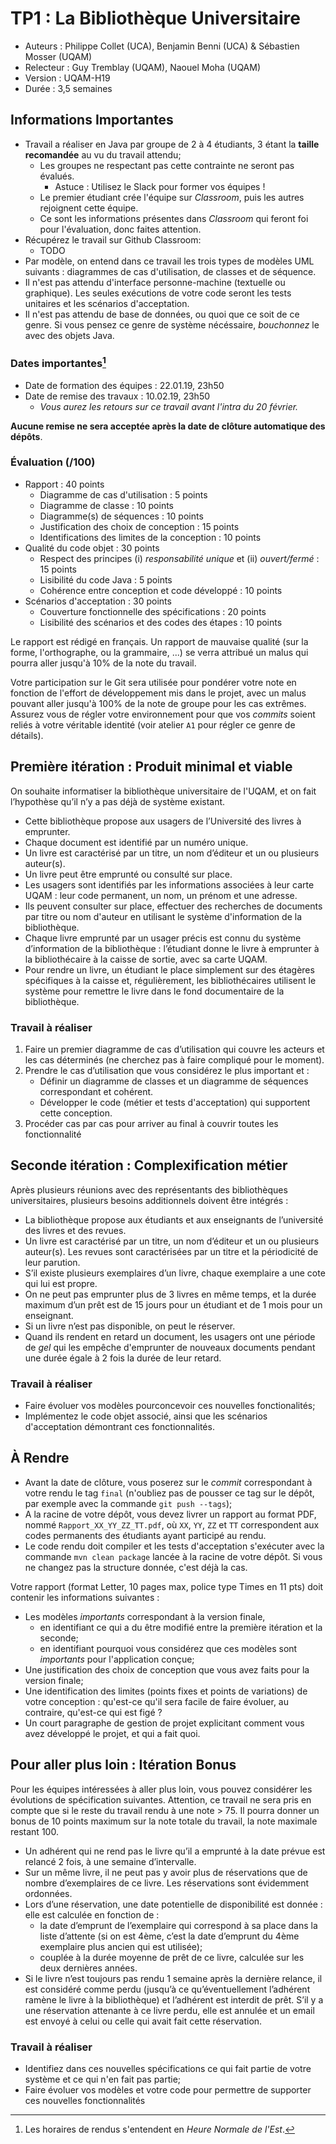 # TP1 : La Bibliothèque Universitaire

  * Auteurs : Philippe Collet (UCA), Benjamin Benni (UCA) & Sébastien Mosser (UQAM)
  * Relecteur : Guy Tremblay (UQAM), Naouel Moha (UQAM)
  * Version : UQAM-H19
  * Durée : 3,5 semaines
 
 
## Informations Importantes

  * Travail a réaliser en Java par groupe de 2 à 4 étudiants, 3 étant la __taille recomandée__ au vu du travail attendu;
    * Les groupes ne respectant pas cette contrainte ne seront pas évalués.
      * Astuce : Utilisez le Slack pour former vos équipes !
    * Le premier étudiant crée l'équipe sur _Classroom_, puis les autres rejoignent cette équipe. 
    * Ce sont les informations présentes dans _Classroom_ qui feront foi pour l'évaluation, donc faites attention.
  * Récupérez le travail sur Github Classroom:
    * TODO []() 
  * Par modèle, on entend dans ce travail les trois types de modèles UML suivants : diagrammes de cas d'utilisation, de classes et de séquence. 
  * Il n'est pas attendu d'interface personne-machine (textuelle ou graphique). Les seules exécutions de votre code seront les tests unitaires et les scénarios d'acceptation.
  * Il n'est pas attendu de base de données, ou quoi que ce soit de ce genre. Si vous pensez ce genre de système nécéssaire, _bouchonnez_ le avec des objets Java.

### Dates importantes[^dates]

  * Date de formation des équipes : 22.01.19, 23h50
  * Date de remise des travaux : 10.02.19, 23h50
    * _Vous aurez les retours sur ce travail avant l'intra du 20 février._ 

**Aucune remise ne sera acceptée après la date de clôture automatique des dépôts**. 


### Évaluation (/100)
 
  * Rapport : 40 points 
    * Diagramme de cas d'utilisation : 		5 points
    * Diagramme de classe : 					10 points
    * Diagramme(s) de séquences : 				10 points
    * Justification des choix de conception : 	15 points
    * Identifications des limites de la conception : 10 points
  * Qualité du code objet : 30 points
    * Respect des principes (i) _responsabilité unique_ et (ii) _ouvert/fermé_ : 15 points
    * Lisibilité du code Java : 5 points
    * Cohérence entre conception et code développé : 10 points
  * Scénarios d'acceptation : 30 points
    * Couverture fonctionnelle des spécifications : 20 points
    * Lisibilité des scénarios et des codes des étapes : 10 points 

Le rapport est rédigé en français. Un rapport de mauvaise qualité (sur la forme, l'orthographe, ou la grammaire, ...) se verra attribué un malus qui pourra aller jusqu'à 10% de la note du travail.

Votre participation sur le Git sera utilisée pour pondérer votre note en fonction de l'effort de développement mis dans le projet, avec un malus pouvant aller jusqu'à 100% de la note de groupe pour les cas extrêmes. Assurez vous de régler votre environnement pour que vos _commits_ soient reliés à votre véritable identité (voir atelier `A1` pour régler ce genre de détails).
 

## Première itération : Produit minimal et viable

On souhaite informatiser la bibliothèque universitaire de l'UQAM, et on fait l’hypothèse qu’il n’y a pas déjà de système existant. 

  * Cette bibliothèque propose aux usagers de l’Université des livres à emprunter. 
  * Chaque document est identifié par un numéro unique. 
  * Un livre est caractérisé par un titre, un nom d’éditeur et un ou plusieurs auteur(s). 
  * Un livre peut être emprunté ou consulté sur place.
  * Les usagers sont identifiés par les informations associées à leur carte UQAM : leur code permanent, un nom, un prénom et une adresse. 
  * Ils peuvent consulter sur place, effectuer des recherches de documents par titre ou nom d'auteur en utilisant le système d'information de la bibliothèque.
  * Chaque livre emprunté par un usager précis est connu du système d’information de la bibliothèque : l’étudiant donne le livre à emprunter à la bibliothécaire à la caisse de sortie, avec sa carte UQAM. 
  * Pour rendre un livre, un étudiant le place simplement sur des étagères spécifiques à la caisse et, régulièrement, les bibliothécaires utilisent le système pour remettre le livre dans le fond documentaire de la bibliothèque.

### Travail à réaliser 

  1. Faire un premier diagramme de cas d’utilisation qui couvre les acteurs et les cas déterminés (ne cherchez pas à faire compliqué pour le moment).
  2. Prendre le cas d’utilisation que vous considérez le plus important et :
      * Définir un diagramme de classes et un diagramme de séquences correspondant et cohérent.
      * Développer le code (métier et tests d'acceptation) qui supportent cette conception.
  3. Procéder cas par cas pour arriver au final à couvrir toutes les fonctionnalité 

## Seconde itération : Complexification métier

Après plusieurs réunions avec des représentants des bibliothèques universitaires, plusieurs besoins additionnels doivent être intégrés :
  
  * La bibliothèque propose aux étudiants et aux enseignants de l’université des livres et des revues. 
  * Un livre est caractérisé par un titre, un nom d’éditeur et un ou plusieurs auteur(s). Les revues sont caractérisées par un titre et la périodicité de leur parution. 
  * S’il existe plusieurs exemplaires d’un livre, chaque exemplaire a une cote qui lui est propre.
  * On ne peut pas emprunter plus de 3 livres en même temps, et la durée maximum d’un prêt est de 15 jours pour un étudiant et de 1 mois pour un enseignant. 
  * Si un livre n’est pas disponible, on peut le réserver. 
  * Quand ils rendent en retard un document, les usagers ont une période de _gel_ qui les empêche d'emprunter de nouveaux documents pendant une durée égale à 2 fois la durée de leur retard.
 
### Travail à réaliser 

  * Faire évoluer vos modèles pourconcevoir ces nouvelles fonctionalités;
  * Implémentez le code objet associé, ainsi que les scénarios d'acceptation démontrant ces fonctionnalités.

## À Rendre

  * Avant la date de clôture, vous poserez sur le _commit_ correspondant à votre rendu le tag `final` (n'oubliez pas de pousser ce tag sur le dépôt, par exemple avec la commande `git push --tags`);
  * A la racine de votre dépôt, vous devez livrer un rapport au format PDF, nommé `Rapport_XX_YY_ZZ_TT.pdf`, où `XX`, `YY`, `ZZ` et `TT` correspondent aux codes permanents des étudiants ayant participé au rendu.
  * Le code rendu doit compiler et les tests d'acceptation s'exécuter avec la commande `mvn clean package` lancée à la racine de votre dépôt. Si vous ne changez pas la structure donnée, c'est déjà la cas.

Votre rapport (format Letter, 10 pages max, police type Times en 11 pts) doit contenir les informations suivantes : 

  * Les modèles _importants_ correspondant à la version finale,
    * en identifiant ce qui a du être modifié entre la première itération et la seconde;
    * en identifiant pourquoi vous considérez que ces modèles sont _importants_ pour l'application conçue;
  * Une justification des choix de conception que vous avez faits pour la version finale;
  * Une identification des limites (points fixes et points de variations) de votre conception : qu'est-ce qu'il sera facile de faire évoluer, au contraire, qu'est-ce qui est figé ?
  * Un court paragraphe de gestion de projet explicitant comment vous avez développé le projet, et qui a fait quoi.


## Pour aller plus loin : Itération Bonus

Pour les équipes intéressées à aller plus loin, vous pouvez considérer les évolutions de spécification suivantes. Attention, ce travail ne sera pris en compte que si le reste du travail rendu à une note > 75. Il pourra donner un bonus de 10 points maximum sur la note totale du travail, la note maximale restant 100.

  * Un adhérent qui ne rend pas le livre qu’il a emprunté à la date prévue est relancé 2 fois, à une semaine d’intervalle.
  * Sur un même livre, il ne peut pas y avoir plus de réservations que de nombre d’exemplaires de ce livre. Les réservations sont évidemment ordonnées.
  * Lors d’une réservation, une date potentielle de disponibilité est donnée : elle est calculée en fonction de :
    * la date d’emprunt de l’exemplaire qui correspond à sa place dans la liste d’attente (si on est 4ème, c’est la date d’emprunt du 4ème exemplaire plus ancien qui est utilisée);
    * couplée à la durée moyenne de prêt de ce livre, calculée sur les deux dernières années.
  * Si le livre n’est toujours pas rendu 1 semaine après la dernière relance, il est considéré comme perdu (jusqu’à ce qu’éventuellement l’adhérent ramène le livre à la bibliothèque) et l’adhérent est interdit de prêt. S’il y a une réservation attenante à ce livre perdu, elle est annulée et un email est envoyé à celui ou celle qui avait fait cette réservation.

### Travail à réaliser 

  * Identifiez dans ces nouvelles spécifications ce qui fait partie de votre système et ce qui n'en fait pas partie;
  * Faire évoluer vos modèles et votre code pour permettre de supporter ces nouvelles fonctionnalités



[^dates]: Les horaires de rendus s'entendent en _Heure Normale de l'Est_.
